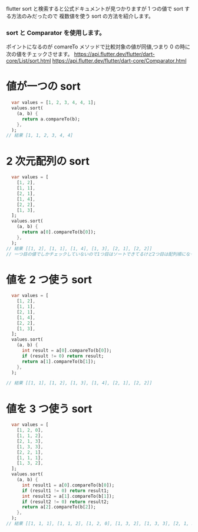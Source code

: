 flutter sort と検索すると公式ドキュメントが見つかりますが 1 つの値で sort する方法のみだったので
複数値を使う sort の方法を紹介します。

### sort と Comparator を使用します。

ポイントになるのが comareTo メソッドで比較対象の値が同値,つまり 0 の時に次の値をチェックさせます。
https://api.flutter.dev/flutter/dart-core/List/sort.html
https://api.flutter.dev/flutter/dart-core/Comparator.html

# 値が一つの sort

```dart
  var values = [1, 2, 3, 4, 4, 1];
  values.sort(
    (a, b) {
      return a.compareTo(b);
    },
  );
// 結果 [1, 1, 2, 3, 4, 4]
```

# 2 次元配列の sort

```dart
  var values = [
    [1, 2],
    [1, 1],
    [2, 1],
    [1, 4],
    [2, 2],
    [1, 3],
  ];
  values.sort(
    (a, b) {
      return a[0].compareTo(b[0]);
    },
  );
// 結果 [[1, 2], [1, 1], [1, 4], [1, 3], [2, 1], [2, 2]]
// 一つ目の値でしかチェックしていないので1つ目はソートできてるけど2つ目は配列順になっている
```

# 値を 2 つ使う sort

```dart
  var values = [
    [1, 2],
    [1, 1],
    [2, 1],
    [1, 4],
    [2, 2],
    [1, 3],
  ];
  values.sort(
    (a, b) {
      int result = a[0].compareTo(b[0]);
      if (result != 0) return result;
      return a[1].compareTo(b[1]);
    },
  );

// 結果 [[1, 1], [1, 2], [1, 3], [1, 4], [2, 1], [2, 2]]
```

# 値を 3 つ使う sort

```dart
  var values = [
    [1, 2, 0],
    [1, 1, 2],
    [2, 1, 3],
    [1, 3, 3],
    [2, 2, 1],
    [1, 1, 1],
    [1, 3, 2],
  ];
  values.sort(
    (a, b) {
      int result1 = a[0].compareTo(b[0]);
      if (result1 != 0) return result1;
      int result2 = a[1].compareTo(b[1]);
      if (result2 != 0) return result2;
      return a[2].compareTo(b[2]);
    },
  );
// 結果 [[1, 1, 1], [1, 1, 2], [1, 2, 0], [1, 3, 2], [1, 3, 3], [2, 1, 3], [2, 2, 1]]
```
